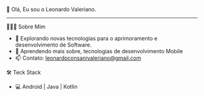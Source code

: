 👋 Olá, Eu sou o Leonardo Valeriano.
______________________________________________

👨🏻‍💻 Sobre Mim

- 👀 Explorando novas tecnologias para o aprimoramento e desenvolvimento de Software.
- 🌱 Aprendendo mais sobre, tecnologias de desenvolvimento Mobile   
- 📫 Contato: leonardoconsanivaleriano@gmail.com
 
 
🛠 Teck Stack

- 💻  Android | Java | Kotlin


<!---
Leonardocvaleriano/Leonardocvaleriano is a ✨ special ✨ repository because its `README.md` (this file) appears on your GitHub profile.
You can click the Preview link to take a look at your changes.
--->
